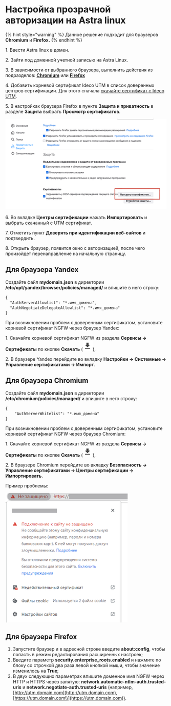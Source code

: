# Настройка прозрачной авторизации на Astra linux

{% hint style="warning" %}
Данное решение подходит для браузеров **Chromium** и **Firefox.**
{% endhint %}

1\. Ввести Astra linux в домен.

2\. Зайти под доменной учетной записью на Astra Linux.

3\. В зависимости от выбранного браузера, выполнить действия из подразделов: [**Chromium**](authorization-astra-linux.md#dlya-brauzera-chromium) или [**Firefox**](authorization-astra-linux.md#dlya-brauzera-firefox)

4\. Добавить корневой сертификат Ideco UTM в список доверенных центров сертификации. Для этого сначала [скачайте сертификат с Ideco UTM](../../settings/services/certificates/).

5\. В настройках браузера Firefox в пункте **Защита и приватность** в разделе **Защита** выбрать **Просмотр сертификатов**.

![](../../.gitbook/assets/firefix-sert.png)

6\. Во вкладке **Центры сертификации** нажать **Импортировать** и выбрать скачанный с UTM сертификат.

7\. Отметить пункт **Доверять при идентификации веб-сайтов** и подтвердить.

8\. Открыть браузер, появится окно с авторизацией, после чего произойдет перенаправление на начальную страницу.

## Для браузера **Yandex**

Создайте файл **mydomain.json** в директории **/etc/opt/yandex/browser/policies/managed/** и впишите в него строку:

```
{ 
  "AuthServerAllowlist": "*.имя_домена",
  "AuthNegotiateDelegateAllowlist": "*.имя_домена"
}
```

При возникновении проблем с доверенным сертификатом, установите корневой сертификат NGFW через браузер Yandex:

1\. Скачайте корневой сертификат NGFW из раздела **Сервисы -> Сертификаты** по кнопке **Скачать** (![](../../.gitbook/assets/icon-download.png)),

2\. В браузере Yandex перейдите во вкладку **Настройки -> Системные -> Управление сертификатами -> Импорт**.

## Для браузера **Chromium**

Создайте файл **mydomain.json** в директории **/etc/chromium/policies/managed/** и впишите в него строку:

```
{
    "AuthServerWhitelist": "*.имя_домена"
}
```

При возникновении проблем с доверенным сертификатом, установите корневой сертификат NGFW через браузер Chromium:

1\. Скачайте корневой сертификат NGFW из раздела **Сервисы -> Сертификаты** по кнопке **Скачать** (![](../../.gitbook/assets/icon-download.png)),

2\. В браузере Chromium перейдите во вкладку **Безопасность -> Управление сертификатами -> Центры сертификации -> Импортировать**.

Пример проблемы:

![](../../.gitbook/assets/chromium.png)

## Для браузера **Firefox**

1. Запустите браузер и в адресной строке введите **about:config**, чтобы попасть в режим редактирования расширенных настроек;
2. Введите параметр **security.enterprise\_roots.enabled** и нажмите по блоку со строчкой два раза левой кнопкой мыши, чтобы значение изменилось на **True**;
3. В двух следующих параметрах впишите доменное имя NGFW через HTTP и HTTPS через запятую: **network.automatic-ntlm-auth.trusted-uris** и **network.negotiate-auth.trusted-uris** (например, [http://utm.domain.com](http://utm.domain.com), [https://utm.domain.com\\](https://utm.domain.com)).
